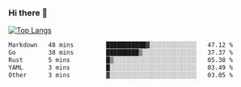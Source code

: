 ### Hi there 👋

<!--
**3Xpl0it3r/3Xpl0it3r** is a ✨ _special_ ✨ repository because its `README.md` (this file) appears on your GitHub profile.

Here are some ideas to get you started:

- 🔭 I’m currently working on ...
- 🌱 I’m currently learning ...
- 👯 I’m looking to collaborate on ...
- 🤔 I’m looking for help with ...
- 💬 Ask me about ...
- 📫 How to reach me: ...
- 😄 Pronouns: ...
- ⚡ Fun fact: ...
-->


[![Top Langs](https://github-readme-stats.vercel.app/api/top-langs/?username=3Xpl0it3r&layout=compact)](https://github.com/3Xpl0it3r/3Xpl0it3r)

<!--START_SECTION:waka-->

```txt
Markdown   48 mins         ███████████▓░░░░░░░░░░░░░   47.12 %
Go         38 mins         █████████▒░░░░░░░░░░░░░░░   37.37 %
Rust       5 mins          █▒░░░░░░░░░░░░░░░░░░░░░░░   05.38 %
YAML       3 mins          █░░░░░░░░░░░░░░░░░░░░░░░░   03.49 %
Other      3 mins          ▓░░░░░░░░░░░░░░░░░░░░░░░░   03.05 %
```

<!--END_SECTION:waka-->
